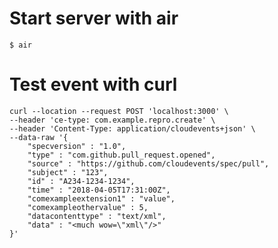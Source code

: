 # Start server with air

    $ air
    
# Test event with curl

    curl --location --request POST 'localhost:3000' \
    --header 'ce-type: com.example.repro.create' \
    --header 'Content-Type: application/cloudevents+json' \
    --data-raw '{
        "specversion" : "1.0",
        "type" : "com.github.pull_request.opened",
        "source" : "https://github.com/cloudevents/spec/pull",
        "subject" : "123",
        "id" : "A234-1234-1234",
        "time" : "2018-04-05T17:31:00Z",
        "comexampleextension1" : "value",
        "comexampleothervalue" : 5,
        "datacontenttype" : "text/xml",
        "data" : "<much wow=\"xml\"/>"
    }'